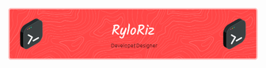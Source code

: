 ![Header](./github-header-image.png)
 
 <!-- [![Typing SVG](https://readme-typing-svg.demolab.com?font=Fira+Code&weight=700&duration=2500&pause=350&color=F74C4C&center=false&vCenter=true&random=false&width=435&lines=Developer.;Designer.)](https://git.io/typing-svg) -->
